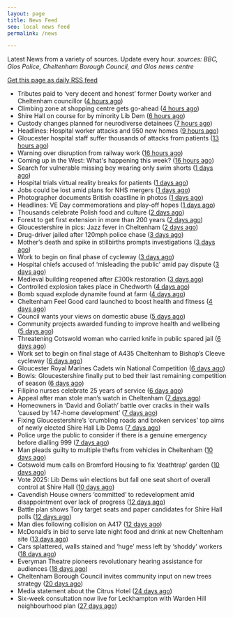 ```yaml
---
layout: page
title: News Feed
seo: local news feed
permalink: /news

---
```


Latest News from a variety of sources. Update every hour.
_sources: BBC, Glos Police, Cheltenham Borough Council, and Glos news centre_

[Get this page as daily RSS feed](/daily.rss)

<!-- news_marker starts -->
- Tributes paid to ‘very decent and honest’ former Dowty worker and Cheltenham councillor ([4 hours ago](https://gloucesternewscentre.co.uk/tributes-paid-to-very-decent-and-honest-former-dowty-worker-and-cheltenham-councillor/))
- Climbing zone at shopping centre gets go-ahead ([4 hours ago](https://www.bbc.com/news/articles/cn5ywq6ng4yo))
- Shire Hall on course for by minority Lib Dem ([6 hours ago](https://gloucesternewscentre.co.uk/shire-hall-on-course-for-by-minority-lib-dem/))
- Custody changes planned for neurodiverse detainees ([7 hours ago](https://www.bbc.com/news/articles/cly3905l147o))
- Headlines: Hospital worker attacks and 950 new homes ([9 hours ago](https://www.bbc.com/news/articles/c7714z0nv3go))
- Gloucester hospital staff suffer thousands of attacks from patients ([13 hours ago](https://gloucesternewscentre.co.uk/gloucester-hospital-staff-suffer-thousands-of-attacks-from-patients/))
- Warning over disruption from railway work ([16 hours ago](https://www.bbc.com/news/articles/cy8n4d0kxjro))
- Coming up in the West: What's happening this week? ([16 hours ago](https://www.bbc.com/news/articles/c0j7p401x7eo))
- Search for vulnerable missing boy wearing only swim shorts ([1 days ago](https://www.bbc.com/news/articles/ced20dq64yno))
- Hospital trials virtual reality breaks for patients ([1 days ago](https://www.bbc.com/news/articles/c98py6k423xo))
- Jobs could be lost amid plans for NHS mergers ([1 days ago](https://www.bbc.com/news/articles/cq54e3ned40o))
- Photographer documents British coastline in photos ([1 days ago](https://www.bbc.com/news/articles/cewdlqzxello))
- Headlines: VE Day commemorations and play-off hopes ([1 days ago](https://www.bbc.com/news/articles/c8070x0r38jo))
- Thousands celebrate Polish food and culture ([2 days ago](https://www.bbc.com/news/articles/c861904v5ego))
- Forest to get first extension in more than 200 years ([2 days ago](https://www.bbc.com/news/articles/cx2w2d1ww0yo))
- Gloucestershire in pics: Jazz fever in Cheltenham ([2 days ago](https://www.bbc.com/news/articles/cql23676qlgo))
- Drug-driver jailed after 120mph police chase ([3 days ago](https://www.bbc.com/news/articles/c8jgl2gdj3jo))
- Mother’s death and spike in stillbirths prompts investigations ([3 days ago](https://gloucesternewscentre.co.uk/mothers-death-and-spike-in-stillbirths-prompts-investigations/))
- Work to begin on final phase of cycleway ([3 days ago](https://www.bbc.com/news/articles/cjwq3242dego))
- Hospital chiefs accused of ‘misleading the public’ amid pay dispute ([3 days ago](https://gloucesternewscentre.co.uk/hospital-chiefs-accused-of-misleading-the-public-amid-pay-dispute/))
- Medieval building reopened after £300k restoration ([3 days ago](https://www.bbc.com/news/articles/cwy6y3d1xz0o))
- Controlled explosion takes place in Chedworth ([4 days ago](https://gloucesternewscentre.co.uk/controlled-explosion-takes-place-in-chedworth/))
- Bomb squad explode dynamite found at farm ([4 days ago](https://www.bbc.com/news/articles/c0k34gzdmxko))
- Cheltenham Feel Good card launched to boost health and fitness ([4 days ago](https://www.cheltenham.gov.uk/news/article/3007/cheltenham_feel_good_card_launched_to_boost_health_and_fitness))
- Council wants your views on domestic abuse ([5 days ago](https://gloucesternewscentre.co.uk/council-wants-your-views-on-domestic-abuse/))
- Community projects awarded funding to improve health and wellbeing ([5 days ago](https://www.cheltenham.gov.uk/news/article/3006/community_projects_awarded_funding_to_improve_health_and_wellbeing))
- Threatening Cotswold woman who carried knife in public spared jail ([6 days ago](https://gloucesternewscentre.co.uk/threatening-cotswold-woman-who-carried-knife-in-public-spared-jail/))
- Work set to begin on final stage of A435 Cheltenham to Bishop’s Cleeve cycleway ([6 days ago](https://gloucesternewscentre.co.uk/work-set-to-begin-on-final-stage-of-a435-cheltenham-to-bishops-cleeve-cycleway/))
- Gloucester Royal Marines Cadets win National Competition ([6 days ago](https://gloucesternewscentre.co.uk/gloucester-royal-marines-cadets-win-national-competition/))
- Bowls: Gloucestershire finally put to bed their last remaining competition of season ([6 days ago](https://gloucesternewscentre.co.uk/bowls-gloucestershire-finally-put-to-bed-their-last-remaining-competition-of-season/))
- Filipino nurses celebrate 25 years of service ([6 days ago](https://gloucesternewscentre.co.uk/filipino-nurses-celebrate-25-years-of-service/))
- Appeal after man stole man’s watch in Cheltenham ([7 days ago](https://gloucesternewscentre.co.uk/appeal-after-man-stole-mans-watch-in-cheltenham/))
- Homeowners in ‘David and Goliath’ battle over cracks in their walls ’caused by 147-home development’ ([7 days ago](https://gloucesternewscentre.co.uk/homeowners-in-david-and-goliath-battle-over-cracks-in-their-walls-caused-by-147-home-development/))
- Fixing Gloucestershire’s ‘crumbling roads and broken services’ top aims of newly elected Shire Hall Lib Dems ([7 days ago](https://gloucesternewscentre.co.uk/fixing-gloucestershires-crumbling-roads-and-broken-services-top-aims-of-newly-elected-shire-hall-lib-dems/))
- Police urge the public to consider if there is a genuine emergency before dialling 999 ([7 days ago](https://gloucesternewscentre.co.uk/police-urge-the-public-to-consider-if-there-is-a-genuine-emergency-before-dialling-999/))
- Man pleads guilty to multiple thefts from vehicles in Cheltenham ([10 days ago](https://gloucesternewscentre.co.uk/man-pleads-guilty-to-multiple-thefts-from-vehicles-in-cheltenham/))
- Cotswold mum calls on Bromford Housing to fix ‘deathtrap’ garden ([10 days ago](https://gloucesternewscentre.co.uk/cotswold-mum-calls-on-bromford-housing-to-fix-deathtrap-garden/))
- Vote 2025: Lib Dems win elections but fall one seat short of overall control at Shire Hall ([10 days ago](https://gloucesternewscentre.co.uk/vote-2025-lib-dems-win-elections-but-fall-one-seat-short-of-overall-control-at-shire-hall/))
- Cavendish House owners ‘committed’ to redevelopment amid disappointment over lack of progress ([12 days ago](https://gloucesternewscentre.co.uk/cavendish-house-owners-committed-to-redevelopment-amid-disappointment-over-lack-of-progress/))
- Battle plan shows Tory target seats and paper candidates for Shire Hall polls ([12 days ago](https://gloucesternewscentre.co.uk/battle-plan-shows-tory-target-seats-and-paper-candidates-for-shire-hall-polls/))
- Man dies following collision on A417 ([12 days ago](https://gloucesternewscentre.co.uk/man-dies-following-collision-on-a417/))
- McDonald’s in bid to serve late night food and drink at new Cheltenham site ([13 days ago](https://gloucesternewscentre.co.uk/mcdonalds-in-bid-to-serve-late-night-food-and-drink-at-new-cheltenham-site/))
- Cars splattered, walls stained and ‘huge’ mess left by ‘shoddy’ workers ([18 days ago](https://gloucesternewscentre.co.uk/cars-splattered-walls-stained-and-huge-mess-left-by-shoddy-workers/))
- Everyman Theatre pioneers revolutionary hearing assistance for audiences ([18 days ago](https://gloucesternewscentre.co.uk/everyman-theatre-pioneers-revolutionary-hearing-assistance-for-audiences/))
- Cheltenham Borough Council invites community input on new trees strategy ([20 days ago](https://www.cheltenham.gov.uk/news/article/3005/cheltenham_borough_council_invites_community_input_on_new_trees_strategy))
- Media statement about the Citrus Hotel ([24 days ago](https://www.cheltenham.gov.uk/news/article/3004/media_statement_about_the_citrus_hotel))
- Six-week consultation now live for Leckhampton with Warden Hill neighbourhood plan ([27 days ago](https://www.cheltenham.gov.uk/news/article/3003/six-week_consultation_now_live_for_leckhampton_with_warden_hill_neighbourhood_plan))

<!-- news_marker ends -->
